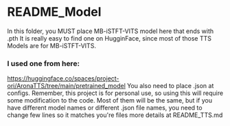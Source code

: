 # README_Model
In this folder, you MUST place MB-iSTFT-VITS model here that ends with .pth
It is really easy to find one on HugginFace, since most of those TTS Models are for MB-iSTFT-VITS.
### I used one from here:
https://huggingface.co/spaces/project-ori/AronaTTS/tree/main/pretrained_model
You also need to place .json at configs.
Remember, this project is for personal use, so using this will require some modification to the code. Most of them will be the same, but if you have different model names or different .json file names, you need to change few lines so it matches you're files
more details at README_TTS.md
